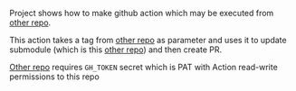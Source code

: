 Project shows how to make github action which may be executed from [other repo](https://github.com/SelvinPL/projectx).

This action takes a tag from [other repo](https://github.com/SelvinPL/projectx) as parameter and uses it to update submodule (which is this [other repo](https://github.com/SelvinPL/projectx)) and then create PR.

[Other repo](https://github.com/SelvinPL/projectx) requires `GH_TOKEN` secret which is PAT with Action read-write permissions to this repo
